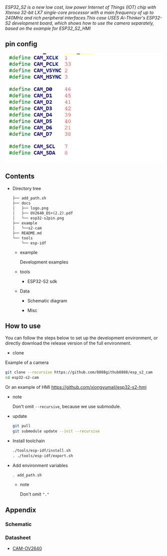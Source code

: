
_ESP32_S2 is a new low cost, low power Internet of Things (IOT) chip with Xtensa 32-bit LX7 single-core processor with a main frequency of up to 240MHz and rich peripheral interfaces.This case USES Ai-Thinker's ESP32-S2 development board, which shows how to use the camera separately, based on the example for ESP32_S2_HMI_


## pin config
![esp32-s2pin.png](docs/esp32-s2pin.png)

## Contents

* Directory tree

    ```
    ├── add_path.sh
    ├── docs
    │   ├── logo.png
    │   ├── OV2640_DS+(2.2).pdf
    │   └── esp32-s2pin.png
    ├── example
    │   └──s2-cam
    ├── README.md
    └── tools
        └── esp-idf
    ```

    * example

      Development examples

    * tools

      * ESP32-S2 sdk

    * Data

      * Schematic diagram

      * Misc

## How to use

You can follow the steps below to set up the development environment, or directly download the release version of the full environment.

* clone

Example of a camera

  ```bash
  git clone --recursive https://github.com/8888github8888/esp_s2_cam
  cd esp32-s2-cam
  ```
  Or an example of HMI https://github.com/xiongyumail/esp32-s2-hmi

  * note

    Don't omit `--recursive`, because we use submodule.

* update

  ```bash
  git pull
  git submodule update --init --recursive
  ```

* Install toolchain

  ```bash
  ./tools/esp-idf/install.sh
  . ./tools/esp-idf/export.sh
  ```

* Add environment variables

  ```bash
  . add_path.sh
  ```
  * note

    Don't omit `"."`

## Appendix

### Schematic

### Datasheet

* [CAM-OV2640](docs/OV2640_DS+(2.2).pdf)
